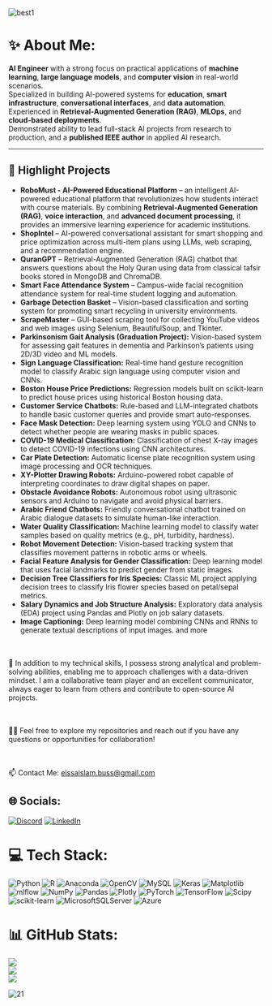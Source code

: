 ![best1](https://github.com/eissa2002/eissa2002/assets/96894512/7261a743-aa69-49e4-82ff-728dfeed2e9b)

# ✨ About Me:

**AI Engineer** with a strong focus on practical applications of **machine learning**, **large language models**, and **computer vision** in real-world scenarios.  
Specialized in building AI-powered systems for **education**, **smart infrastructure**, **conversational interfaces**, and **data automation**.  
Experienced in **Retrieval-Augmented Generation (RAG)**, **MLOps**, and **cloud-based deployments**.  
Demonstrated ability to lead full-stack AI projects from research to production, and a **published IEEE author** in applied AI research.

---

## 🔑 Highlight Projects
- **RoboMust - AI-Powered Educational Platform** – an intelligent AI-powered educational platform that revolutionizes how students interact with course materials. By combining **Retrieval-Augmented Generation (RAG)**, **voice interaction**, and **advanced document processing**, it provides an immersive learning experience for academic institutions.
- **ShopIntel** – AI-powered conversational assistant for smart shopping and price optimization across multi-item plans using LLMs, web scraping, and a recommendation engine.
- **QuranGPT** – Retrieval-Augmented Generation (RAG) chatbot that answers questions about the Holy Quran using data from classical tafsir books stored in MongoDB and ChromaDB.
- **Smart Face Attendance System** – Campus-wide facial recognition attendance system for real-time student logging and automation.
- **Garbage Detection Basket** – Vision-based classification and sorting system for promoting smart recycling in university environments.
- **ScrapeMaster** – GUI-based scraping tool for collecting YouTube videos and web images using Selenium, BeautifulSoup, and Tkinter.
- **Parkinsonism Gait Analysis (Graduation Project):** Vision-based system for assessing gait features in dementia and Parkinson’s patients using 2D/3D video and ML models.
- **Sign Language Classification:** Real-time hand gesture recognition model to classify Arabic sign language using computer vision and CNNs.
- **Boston House Price Predictions:** Regression models built on scikit-learn to predict house prices using historical Boston housing data.
- **Customer Service Chatbots:** Rule-based and LLM-integrated chatbots to handle basic customer queries and provide smart auto-responses.
- **Face Mask Detection:** Deep learning system using YOLO and CNNs to detect whether people are wearing masks in public spaces.
- **COVID-19 Medical Classification:** Classification of chest X-ray images to detect COVID-19 infections using CNN architectures.
- **Car Plate Detection:** Automatic license plate recognition system using image processing and OCR techniques.
- **XY-Plotter Drawing Robots:** Arduino-powered robot capable of interpreting coordinates to draw digital shapes on paper.
- **Obstacle Avoidance Robots:** Autonomous robot using ultrasonic sensors and Arduino to navigate and avoid physical barriers.
- **Arabic Friend Chatbots:** Friendly conversational chatbot trained on Arabic dialogue datasets to simulate human-like interaction.
- **Water Quality Classification:** Machine learning model to classify water samples based on quality metrics (e.g., pH, turbidity, hardness).
- **Robot Movement Detection:** Vision-based tracking system that classifies movement patterns in robotic arms or wheels.
- **Facial Feature Analysis for Gender Classification:** Deep learning model that uses facial landmarks to predict gender from static images.
- **Decision Tree Classifiers for Iris Species:** Classic ML project applying decision trees to classify Iris flower species based on petal/sepal metrics.
- **Salary Dynamics and Job Structure Analysis:** Exploratory data analysis (EDA) project using Pandas and Plotly on job salary datasets.
- **Image Captioning:** Deep learning model combining CNNs and RNNs to generate textual descriptions of input images.
and more

<br><br>🤖 In addition to my technical skills, I possess strong analytical and problem-solving abilities, enabling me to approach challenges with a data-driven mindset. I am a collaborative team player and an excellent communicator, always eager to learn from others and contribute to open-source AI projects.

<br><br>👨‍💻 Feel free to explore my repositories and reach out if you have any questions or opportunities for collaboration!

<br><br>📫 Contact Me: eissaislam.buss@gmail.com

## 🌐 Socials:
[![Discord](https://img.shields.io/badge/Discord-%237289DA.svg?logo=discord&logoColor=white)](https://discord.gg/eissaislam#5791) [![LinkedIn](https://img.shields.io/badge/LinkedIn-%230077B5.svg?logo=linkedin&logoColor=white)](https://linkedin.com/in/eissa-islam-775291200) 

# 💻 Tech Stack:
![Python](https://img.shields.io/badge/python-3670A0?style=plastic&logo=python&logoColor=ffdd54) ![R](https://img.shields.io/badge/r-%23276DC3.svg?style=plastic&logo=r&logoColor=white) ![Anaconda](https://img.shields.io/badge/Anaconda-%2344A833.svg?style=plastic&logo=anaconda&logoColor=white) ![OpenCV](https://img.shields.io/badge/opencv-%23white.svg?style=plastic&logo=opencv&logoColor=white) ![MySQL](https://img.shields.io/badge/mysql-%2300000f.svg?style=plastic&logo=mysql&logoColor=white) ![Keras](https://img.shields.io/badge/Keras-%23D00000.svg?style=plastic&logo=Keras&logoColor=white) ![Matplotlib](https://img.shields.io/badge/Matplotlib-%23ffffff.svg?style=plastic&logo=Matplotlib&logoColor=black) ![mlflow](https://img.shields.io/badge/mlflow-%23d9ead3.svg?style=plastic&logo=numpy&logoColor=blue) ![NumPy](https://img.shields.io/badge/numpy-%23013243.svg?style=plastic&logo=numpy&logoColor=white) ![Pandas](https://img.shields.io/badge/pandas-%23150458.svg?style=plastic&logo=pandas&logoColor=white) ![Plotly](https://img.shields.io/badge/Plotly-%233F4F75.svg?style=plastic&logo=plotly&logoColor=white) ![PyTorch](https://img.shields.io/badge/PyTorch-%23EE4C2C.svg?style=plastic&logo=PyTorch&logoColor=white) ![TensorFlow](https://img.shields.io/badge/TensorFlow-%23FF6F00.svg?style=plastic&logo=TensorFlow&logoColor=white) ![Scipy](https://img.shields.io/badge/SciPy-%230C55A5.svg?style=plastic&logo=scipy&logoColor=%white) ![scikit-learn](https://img.shields.io/badge/scikit--learn-%23F7931E.svg?style=plastic&logo=scikit-learn&logoColor=white) ![MicrosoftSQLServer](https://img.shields.io/badge/Microsoft%20SQL%20Server-CC2927?style=plastic&logo=microsoft%20sql%20server&logoColor=white) ![Azure](https://img.shields.io/badge/azure-%230072C6.svg?style=plastic&logo=microsoftazure&logoColor=white)

# 📊 GitHub Stats:
![](https://github-readme-stats.vercel.app/api?username=eissa2002&theme=radical&hide_border=false&include_all_commits=true&count_private=true)<br/>
![](https://github-readme-streak-stats.herokuapp.com/?user=eissa2002&theme=radical&hide_border=false)<br/>
![](https://github-readme-stats.vercel.app/api/top-langs/?username=eissa2002&theme=radical&hide_border=false&include_all_commits=true&count_private=true&layout=compact)

![21](https://github.com/eissa2002/eissa2002/assets/96894512/c8026f81-6289-41f1-ae0b-a98dcb1d612f)
